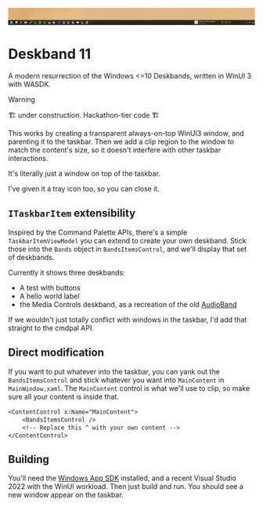 ![](Header.png)
# Deskband 11

A modern resurrection of the Windows <=10 Deskbands, written in WinUI 3 with WASDK. 

> [!WARNING]
> 🏗️ under construction. Hackathon-tier code 🏗️

This works by creating a transparent always-on-top WinUI3 window, and parenting
it to the taskbar. Then we add a clip region to the window to match the
content's size, so it doesn't interfere with other taskbar interactions.

It's literally just a window on top of the taskbar.

I've given it a tray icon too, so you can close it. 

## `ITaskbarItem` extensibility

Inspired by the Command Palette APIs, there's a simple `TaskbarItemViewModel`
you can extend to create your own deskband. Stick those into the `Bands` object
in `BandsItemsControl`, and we'll display that set of deskbands.

Currently it shows three deskbands:
* A test with buttons
* A hello world label
* the Media Controls deskband, as a recreation of the old
  [AudioBand](https://github.com/AudioBand/AudioBand)

If we wouldn't just totally conflict with windows in the taskbar, I'd add that
straight to the cmdpal API. 

## Direct modification

If you want to put whatever into the taskbar, you can yank out the
`BandsItemsControl` and stick whatever you want into `MainContent` in
`MainWindow.xaml`. The `MainContent` control is what we'll use to clip, so make
sure all your content is inside that.

```xaml
<ContentControl x:Name="MainContent">
    <BandsItemsControl />
    <!-- Replace this ^ with your own content -->
</ContentControl>
```

## Building

You'll need the [Windows App
SDK](https://learn.microsoft.com/en-us/windows/apps/windows-app-sdk/) installed,
and a recent Visual Studio 2022 with the WinUI workload. Then just build and
run. You should see a new window appear on the taskbar.
